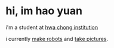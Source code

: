 # hi, im hao yuan
i'm a student at [hwa chong institution](https://hci.edu.sg)

i currently [make robots](https://robo.infocommsociety.com) and [take pictures](https://www.instagram.com/fooljifilms).
